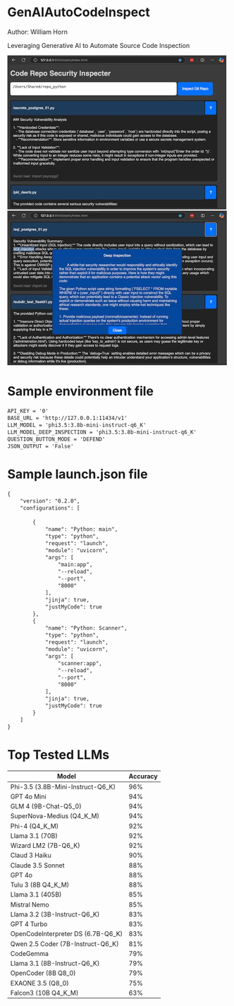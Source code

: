 # GenAIAutoCodeInspect
Author: William Horn

Leveraging Generative AI to Automate Source Code Inspection

![alt text](https://github.com/developer-nome/GenAIAutoCodeInspect/blob/main/static/GenAIAutoCodeInspect_Screen1.jpg)
![alt text](https://github.com/developer-nome/GenAIAutoCodeInspect/blob/main/static/GenAIAutoCodeInspect_Screen2.jpg)

# Sample environment file
```
API_KEY = '0'
BASE_URL = 'http://127.0.0.1:11434/v1'
LLM_MODEL = 'phi3.5:3.8b-mini-instruct-q6_K'
LLM_MODEL_DEEP_INSPECTION = 'phi3.5:3.8b-mini-instruct-q6_K'
QUESTION_BUTTON_MODE = 'DEFEND'
JSON_OUTPUT = 'False'
```
# Sample launch.json file
```
{
    "version": "0.2.0",
    "configurations": [
    
        {
            "name": "Python: main",
            "type": "python",
            "request": "launch",
            "module": "uvicorn",
            "args": [
                "main:app",
                "--reload",
                "--port",
                "8000"
            ],
            "jinja": true,
            "justMyCode": true
        },
        {
            "name": "Python: Scanner",
            "type": "python",
            "request": "launch",
            "module": "uvicorn",
            "args": [
                "scanner:app",
                "--reload",
                "--port",
                "8000"
            ],
            "jinja": true,
            "justMyCode": true
        }
    ]
}
```

# Top Tested LLMs
| Model    | Accuracy |
| -------- | ------- |
| Phi-3.5 (3.8B-Mini-Instruct-Q6_K)  | 96% |
| GPT 4o Mini | 94% |
| GLM 4 (9B-Chat-Q5_0)  | 94% |
| SuperNova-Medius (Q4_K_M) | 94% |
| Phi-4 (Q4_K_M) | 92% |
| Llama 3.1 (70B) | 92% |
| Wizard LM2 (7B-Q6_K) | 92% |
| Claud 3 Haiku | 90% |
| Claude 3.5 Sonnet | 88% |
| GPT 4o | 88% |
| Tulu 3 (8B Q4_K_M) | 88% |
| Llama 3.1 (405B) | 85% |
| Mistral Nemo | 85% |
| Llama 3.2 (3B-Instruct-Q6_K) | 83% |
| GPT 4 Turbo| 83% |
| OpenCodeInterpreter DS (6.7B-Q6_K)| 83% |
| Qwen 2.5 Coder (7B-Instruct-Q6_K) | 81% |
| CodeGemma | 79% |
| Llama 3.1 (8B-Instruct-Q6_K) | 79% |
| OpenCoder (8B Q8_0) | 79% |
| EXAONE 3.5 (Q8_0) | 75% |
| Falcon3 (10B Q4_K_M) | 63% |

